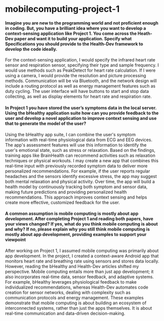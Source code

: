# mobilecomputing-project-1

#### Imagine you are new to the programming world and not proficient enough in coding. But, you have a brilliant idea where you want to develop a context-sensing application like Project 1. You come across the Heath-Dev paper and want it to build your application. Specify what Specifications you should provide to the Health-Dev framework to develop the code ideally.

For the context-sensing application, I would specify the infrared heart rate sensor and respiration sensor, specifying their type and sample frequency. I would use methods such as PeakDetect for heart rate calculation. If I were using a camera, I would provide the resolution and picture processing methods. Communication will be via Bluetooth, and the network design will include a routing protocol as well as energy management features such as duty cycling. The user interface will have buttons to start and stop data collecting, as well as display elements for heart rate and respiration rate.

#### In Project 1 you have stored the user’s symptoms data in the local server. Using the bHealthy application suite how can you provide feedback to the user and develop a novel application to improve context sensing and use that to generate the model of the user?

Using the bHealthy app suite, I can combine the user's symptom information with real-time physiological data from ECG and EEG devices. The app's assessment features will use this information to identify the user's emotional state, such as stress or relaxation. Based on the findings, training apps like BrainHealth can recommend activities such as relaxation techniques or physical workouts. I may create a new app that combines this real-time input with previously recorded symptom data to deliver more personalized recommendations. For example, if the user reports regular headaches and the sensors identify excessive stress, the app may suggest both mental relaxation and physical activity. Over time, the app will build a health model by continuously tracking both symptom and sensor data, making future predictions and providing personalized health recommendations. This approach improves context sensing and helps create more effective, customized feedback for the user.

#### A common assumption is mobile computing is mostly about app development. After completing Project 1 and reading both papers, have your views changed? If yes, what do you think mobile computing is about and why? If no, please explain why you still think mobile computing is mostly about app development, providing examples to support your viewpoint

After working on Project 1, I assumed mobile computing was primarily about app development. In the project, I created a context-aware Android app that monitors heart rate and breathing rate using sensors and stores data locally. However, reading the bHealthy and Health-Dev articles shifted my perspective. Mobile computing entails more than just app development; it also incorporates real-time data, sensor feedback, and adaptive systems. For example, bHealthy leverages physiological feedback to make individualized recommendations, whereas Health-Dev automates code creation for sensor networks, dealing with complexity such as communication protocols and energy management. These examples demonstrate that mobile computing is about building an ecosystem of interconnected systems, rather than just the apps themselves. It is about real-time communication and data-driven decision-making.
